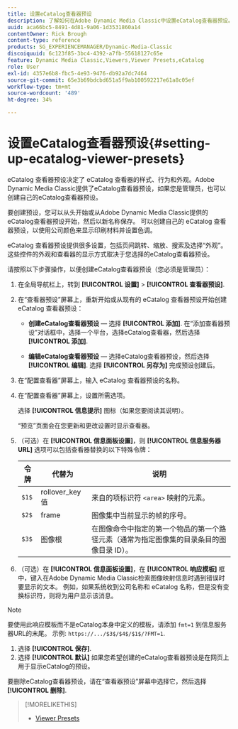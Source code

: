 ```yaml
---
title: 设置eCatalog查看器预设
description: 了解如何在Adobe Dynamic Media Classic中设置eCatalog查看器预设。
uuid: aca66bc5-8491-4d81-9a06-1d3531860a14
contentOwner: Rick Brough
content-type: reference
products: SG_EXPERIENCEMANAGER/Dynamic-Media-Classic
discoiquuid: 6c123f85-3bc4-4392-a7fb-55618127c65e
feature: Dynamic Media Classic,Viewers,Viewer Presets,eCatalog
role: User
exl-id: 4357e6b8-fbc5-4e93-9476-db92a7dc7464
source-git-commit: 65e3b69bdcbd651a5f9ab100592217e61a8c05ef
workflow-type: tm+mt
source-wordcount: '489'
ht-degree: 34%

---
```


# 设置eCatalog查看器预设{#setting-up-ecatalog-viewer-presets}

eCatalog 查看器预设决定了 eCatalog 查看器的样式、行为和外观。Adobe Dynamic Media Classic提供了eCatalog查看器预设，如果您是管理员，也可以创建自己的eCatalog查看器预设。

要创建预设，您可以从头开始或从Adobe Dynamic Media Classic提供的eCatalog查看器预设开始，然后以新名称保存。 可以创建自己的 eCatalog 查看器预设，以使用公司颜色来显示印刷材料并设置色调。

eCatalog 查看器预设提供很多设置，包括页间跳转、缩放、搜索及选择“外观”。这些控件的外观和查看器的显示方式取决于您选择的eCatalog查看器预设。

请按照以下步骤操作，以便创建eCatalog查看器预设（您必须是管理员）：

1. 在全局导航栏上，转到 **[!UICONTROL 设置]** > **[!UICONTROL 查看器预设]**.
1. 在“查看器预设”屏幕上，重新开始或从现有的 eCatalog 查看器预设开始创建 eCatalog 查看器预设：

   * **创建eCatalog查看器预设**  — 选择 **[!UICONTROL 添加]**. 在“添加查看器预设”对话框中，选择一个平台，选择eCatalog查看器，然后选择 **[!UICONTROL 添加]**.

   * **编辑eCatalog查看器预设**  — 选择eCatalog查看器预设，然后选择 **[!UICONTROL 编辑]**. 选择 **[!UICONTROL 另存为]** 完成预设创建后。

1. 在“配置查看器”屏幕上，输入 eCatalog 查看器预设的名称。
1. 在“配置查看器”屏幕上，设置所需选项。

   选择 **[!UICONTROL 信息提示]** 图标（如果您要阅读其说明）。

   “预览”页面会在您更新和更改设置时显示查看器。

1. （可选）在 **[!UICONTROL 信息面板设置]**，则 **[!UICONTROL 信息服务器URL]** 选项可以包括查看器替换的以下特殊令牌：

   | 令牌 | 代替为 | 说明 |
   | --- | --- | --- |
   | `$1$` | rollover_key 值 | 来自的项标识符 `<area>` 映射的元素。 |
   | `$2$` | frame | 图像集中当前显示的帧的序号。 |
   | `$3$` | 图像根 | 在图像命令中指定的第一个物品的第一个路径元素（通常为指定图像集的目录条目的图像目录 ID）。 |

1. （可选）在 **[!UICONTROL 信息面板设置]**，在 **[!UICONTROL 响应模板]** 框中，键入在Adobe Dynamic Media Classic检索图像映射信息时遇到错误时要显示的文本。 例如，如果系统收到公司名称和 eCatalog 名称，但是没有变换标识符，则将为用户显示该消息。

>[!NOTE]
>
>要使用此响应模板而不是eCatalog本身中定义的模板，请添加 `fmt=1` 到信息服务器URL的末尾。 示例: `https://.../$3$/$4$/$1$/?FMT=1`.

1. 选择 **[!UICONTROL 保存]**.
1. 选择 **[!UICONTROL 默认]** 如果您希望创建的eCatalog查看器预设是在网页上用于显示eCatalog的预设。

要删除eCatalog查看器预设，请在“查看器预设”屏幕中选择它，然后选择 **[!UICONTROL 删除]**.

>[!MORELIKETHIS]
>
>* [Viewer Presets](application-setup.md#viewer_presets)

